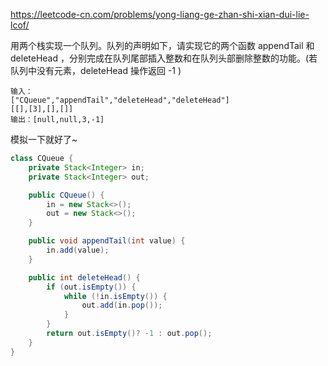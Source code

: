 https://leetcode-cn.com/problems/yong-liang-ge-zhan-shi-xian-dui-lie-lcof/

用两个栈实现一个队列。队列的声明如下，请实现它的两个函数 appendTail 和 deleteHead ，分别完成在队列尾部插入整数和在队列头部删除整数的功能。(若队列中没有元素，deleteHead 操作返回 -1 )

```
输入：
["CQueue","appendTail","deleteHead","deleteHead"]
[[],[3],[],[]]
输出：[null,null,3,-1]

```

模拟一下就好了~

```java
class CQueue {
    private Stack<Integer> in;
    private Stack<Integer> out;

    public CQueue() {
        in = new Stack<>();
        out = new Stack<>();
    }

    public void appendTail(int value) {
        in.add(value);
    }

    public int deleteHead() {
        if (out.isEmpty()) {
            while (!in.isEmpty()) {
                out.add(in.pop());
            }
        }
        return out.isEmpty()? -1 : out.pop();
    }
}
```



